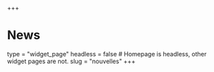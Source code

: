 +++
# News
type = "widget_page"
headless = false # Homepage is headless, other widget pages are not.
slug = "nouvelles"
+++
